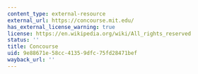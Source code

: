 ```yaml
---
content_type: external-resource
external_url: https://concourse.mit.edu/
has_external_license_warning: true
license: https://en.wikipedia.org/wiki/All_rights_reserved
status: ''
title: Concourse
uid: 9e88671e-58cc-4135-9dfc-75fd28471bef
wayback_url: ''
---
```

